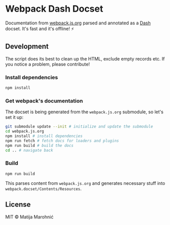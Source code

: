 # Webpack Dash Docset

Documentation from [webpack.js.org](https://webpack.js.org/) parsed and annotated as a [Dash](https://kapeli.com/dash) docset. It's fast and it's offline! :zap:

## Development

The script does its best to clean up the HTML, exclude empty records etc. If you notice a problem, please contribute!

### Install dependencies

```sh
npm install
```

### Get webpack's documentation

The docset is being generated from the `webpack.js.org` submodule, so let's set it up:

```sh
git submodule update --init # initialize and update the submodule
cd webpack.js.org
npm install # install dependencies
npm run fetch # fetch docs for loaders and plugins
npm run build # build the docs
cd .. # navigate back
```

### Build

```
npm run build
```

This parses content from `webpack.js.org` and generates necessary stuff into `webpack.docset/Contents/Resources`.

## License

MIT © Matija Marohnić
